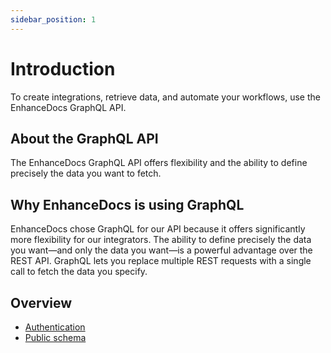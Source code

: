 ```yaml
---
sidebar_position: 1
---
```


# Introduction

To create integrations, retrieve data, and automate your workflows, use the EnhanceDocs GraphQL API.

## About the GraphQL API

The EnhanceDocs GraphQL API offers flexibility and the ability to define precisely the data you want to fetch.

## Why EnhanceDocs is using GraphQL

EnhanceDocs chose GraphQL for our API because it offers significantly more flexibility for our integrators.
The ability to define precisely the data you want—and only the data you want—is a powerful advantage over the REST API. GraphQL lets you replace multiple REST requests with a single call to fetch the data you specify.

## Overview
- [Authentication](authentication.md)
- [Public schema](public-schema.md)
